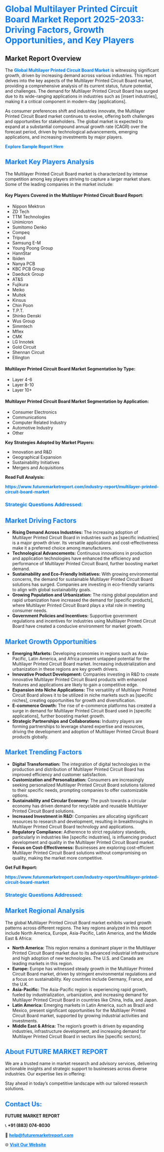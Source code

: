 <h1 style="color: #007BFF;">Global Multilayer Printed Circuit Board Market Report 2025-2033: Driving Factors, Growth Opportunities, and Key Players</h1>

<section id="overview">
<h2>Market Report Overview</h2>
<p>The <a href="https://www.futuremarketreport.com/industry-report/multilayer-printed-circuit-board-market" style="color: #007BFF; text-decoration: none;"><strong>Global Multilayer Printed Circuit Board Market</strong></a> is witnessing significant growth, driven by increasing demand across various industries. This report delves into the key aspects of the Multilayer Printed Circuit Board market, providing a comprehensive analysis of its current status, future potential, and challenges. The demand for Multilayer Printed Circuit Board has surged due to its wide-ranging applications in industries such as [insert industries], making it a critical component in modern-day [applications].</p>
<p>As consumer preferences shift and industries innovate, the Multilayer Printed Circuit Board market continues to evolve, offering both challenges and opportunities for stakeholders. The global market is expected to expand at a substantial compound annual growth rate (CAGR) over the forecast period, driven by technological advancements, emerging applications, and increasing investments by major players.</p>
</section>

<section id="overview">
<p><a href="https://www.futuremarketreport.com/request-sample/reportId=57024" style="color: #007BFF; text-decoration: none;"><strong>Explore Sample Report Here</strong></a></p>
</section>

<section id="key-players">
<h2 style="color: #007BFF;">Market Key Players Analysis</h2>
<p>The Multilayer Printed Circuit Board market is characterized by intense competition among key players striving to capture a larger market share. Some of the leading companies in the market include:</p>
<h4>Key Players Covered in the Multilayer Printed Circuit Board Report:</h4>
<ul><li>Nippon Mektron</li><li>ZD Tech</li><li>TTM Technologies</li><li>Unimicron</li><li>Sumitomo Denko</li><li>Compeq</li><li>Tripod</li><li>Samsung E-M</li><li>Young Poong Group</li><li>HannStar</li><li>Ibiden</li><li>Nanya PCB</li><li>KBC PCB Group</li><li>Daeduck Group</li><li>AT&amp;S</li><li>Fujikura</li><li>Meiko</li><li>Multek</li><li>Kinsus</li><li>Chin Poon</li><li>T.P.T.</li><li>Shinko Denski</li><li>Wus Group</li><li>Simmtech</li><li>Mflex</li><li>CMK</li><li>LG Innotek</li><li>Gold Circuit</li><li>Shennan Circuit</li><li>Ellington</li></ul>
<h4>Multilayer Printed Circuit Board Market Segmentation by Type:</h4>
<ul><li>Layer 4-6</li><li>Layer 8-10</li><li>Layer 10+</li></ul>

<h4>Multilayer Printed Circuit Board Market Segmentation by Application:</h4>
<ul><li>Consumer Electronics</li><li>Communications</li><li>Computer Related Industry</li><li>Automotive Industry</li><li>Other</li></ul>
<p><strong>Key Strategies Adopted by Market Players:</strong></p>
<ul>
<li>Innovation and R&D</li>
<li>Geographical Expansion</li>
<li>Sustainability Initiatives</li>
<li>Mergers and Acquisitions</li>
</ul>
</section>

<section>
<p><strong>Read Full Analysis: </strong></p><a href="https://www.futuremarketreport.com/industry-report/multilayer-printed-circuit-board-market" style="color: #007BFF; text-decoration: none;"><strong>https://www.futuremarketreport.com/industry-report/multilayer-printed-circuit-board-market</strong></a>
<h3 style="color: #007BFF;">Strategic Questions Addressed:</h3>
</section>

<section id="driving-factors">
<h2 style="color: #007BFF;">Market Driving Factors</h2>
<ul>
<li><strong>Rising Demand Across Industries:</strong> The increasing adoption of Multilayer Printed Circuit Board in industries such as [specific industries] is a major growth driver. Its versatile applications and cost-effectiveness make it a preferred choice among manufacturers.</li>
<li><strong>Technological Advancements:</strong> Continuous innovations in production and application technologies have enhanced the efficiency and performance of Multilayer Printed Circuit Board, further boosting market demand.</li>
<li><strong>Sustainability and Eco-Friendly Initiatives:</strong> With growing environmental concerns, the demand for sustainable Multilayer Printed Circuit Board solutions has surged. Companies are investing in eco-friendly variants to align with global sustainability goals.</li>
<li><strong>Growing Population and Urbanization:</strong> The rising global population and rapid urbanization have increased the demand for [specific products], where Multilayer Printed Circuit Board plays a vital role in meeting consumer needs.</li>
<li><strong>Government Policies and Incentives:</strong> Supportive government regulations and incentives for industries using Multilayer Printed Circuit Board have created a conducive environment for market growth.</li>
</ul>
</section>

<section id="growth-opportunities">
<h2 style="color: #007BFF;">Market Growth Opportunities</h2>
<ul>
<li><strong>Emerging Markets:</strong> Developing economies in regions such as Asia-Pacific, Latin America, and Africa present untapped potential for the Multilayer Printed Circuit Board market. Increasing industrialization and urbanization in these regions are key growth drivers.</li>
<li><strong>Innovative Product Development:</strong> Companies investing in R&D to create innovative Multilayer Printed Circuit Board products with enhanced features and applications are likely to gain a competitive edge.</li>
<li><strong>Expansion into Niche Applications:</strong> The versatility of Multilayer Printed Circuit Board allows it to be utilized in niche markets such as [specific niches], creating opportunities for growth and diversification.</li>
<li><strong>E-commerce Growth:</strong> The rise of e-commerce platforms has created a surge in demand for Multilayer Printed Circuit Board used in [specific applications], further boosting market growth.</li>
<li><strong>Strategic Partnerships and Collaborations:</strong> Industry players are forming partnerships to leverage shared expertise and resources, driving the development and adoption of Multilayer Printed Circuit Board products globally.</li>
</ul>
</section>

<section id="trending-factors">
<h2 style="color: #007BFF;">Market Trending Factors</h2>
<ul>
<li><strong>Digital Transformation:</strong> The integration of digital technologies in the production and distribution of Multilayer Printed Circuit Board has improved efficiency and customer satisfaction.</li>
<li><strong>Customization and Personalization:</strong> Consumers are increasingly seeking personalized Multilayer Printed Circuit Board solutions tailored to their specific needs, prompting companies to offer customizable options.</li>
<li><strong>Sustainability and Circular Economy:</strong> The push towards a circular economy has driven demand for recyclable and reusable Multilayer Printed Circuit Board solutions.</li>
<li><strong>Increased Investment in R&D:</strong> Companies are allocating significant resources to research and development, resulting in breakthroughs in Multilayer Printed Circuit Board technology and applications.</li>
<li><strong>Regulatory Compliance:</strong> Adherence to strict regulatory standards, particularly in industries like [specific industries], is influencing product development and quality in the Multilayer Printed Circuit Board market.</li>
<li><strong>Focus on Cost-Effectiveness:</strong> Businesses are exploring cost-efficient Multilayer Printed Circuit Board solutions without compromising on quality, making the market more competitive.</li>
</ul>
</section>

<section>
<p><strong>Get Full Report: </strong></p><a href="https://www.futuremarketreport.com/industry-report/multilayer-printed-circuit-board-market" style="color: #007BFF; text-decoration: none;"><strong>https://www.futuremarketreport.com/industry-report/multilayer-printed-circuit-board-market</strong></a>
<h3 style="color: #007BFF;">Strategic Questions Addressed:</h3>
</section>


<section id="regional-analysis">
<h2 style="color: #007BFF;">Market Regional Analysis</h2>
<p>The global Multilayer Printed Circuit Board market exhibits varied growth patterns across different regions. The key regions analyzed in this report include North America, Europe, Asia-Pacific, Latin America, and the Middle East & Africa:</p>
<ul>
<li><strong>North America:</strong> This region remains a dominant player in the Multilayer Printed Circuit Board market due to its advanced industrial infrastructure and high adoption of new technologies. The U.S. and Canada are leading markets in this region.</li>
<li><strong>Europe:</strong> Europe has witnessed steady growth in the Multilayer Printed Circuit Board market, driven by stringent environmental regulations and a focus on sustainability. Key countries include Germany, France, and the U.K.</li>
<li><strong>Asia-Pacific:</strong> The Asia-Pacific region is experiencing rapid growth, fueled by industrialization, urbanization, and increasing demand for Multilayer Printed Circuit Board in countries like China, India, and Japan.</li>
<li><strong>Latin America:</strong> Emerging markets in Latin America, such as Brazil and Mexico, present significant opportunities for the Multilayer Printed Circuit Board market, supported by growing industrial activities and investments.</li>
<li><strong>Middle East & Africa:</strong> The region’s growth is driven by expanding industries, infrastructure development, and increasing demand for Multilayer Printed Circuit Board in sectors like [specific sectors].</li>
</ul>
</section>

<footer>
<h2 style="color: #007BFF;">About FUTURE MARKET REPORT</h2>
<p>We are a trusted name in market research and advisory services, delivering actionable insights and strategic support to businesses across diverse industries. Our expertise lies in offering:</p>

<p>Stay ahead in today’s competitive landscape with our tailored research solutions.</p>

<h2 style="color: #007BFF;">Contact Us:</h2>
<p><strong>FUTURE MARKET REPORT</strong></p>
<p>📞 <strong>+91 (883) 074-8030</strong></p>
<p>📧 <strong><a href="mailto:help@futuremarketreport.com" style="color: #007BFF;">help@futuremarketreport.com</a></strong></p>
<p>🌐 <strong><a href="https://www.futuremarketreport.com/" style="color: #007BFF;">Visit Our Website</a></strong></p>
</footer>